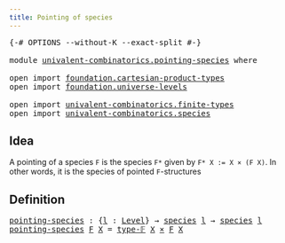 ```yaml
---
title: Pointing of species
---
```


<pre class="Agda"><a id="45" class="Symbol">{-#</a> <a id="49" class="Keyword">OPTIONS</a> <a id="57" class="Pragma">--without-K</a> <a id="69" class="Pragma">--exact-split</a> <a id="83" class="Symbol">#-}</a>

<a id="88" class="Keyword">module</a> <a id="95" href="univalent-combinatorics.pointing-species.html" class="Module">univalent-combinatorics.pointing-species</a> <a id="136" class="Keyword">where</a>

<a id="143" class="Keyword">open</a> <a id="148" class="Keyword">import</a> <a id="155" href="foundation.cartesian-product-types.html" class="Module">foundation.cartesian-product-types</a>
<a id="190" class="Keyword">open</a> <a id="195" class="Keyword">import</a> <a id="202" href="foundation.universe-levels.html" class="Module">foundation.universe-levels</a>

<a id="230" class="Keyword">open</a> <a id="235" class="Keyword">import</a> <a id="242" href="univalent-combinatorics.finite-types.html" class="Module">univalent-combinatorics.finite-types</a>
<a id="279" class="Keyword">open</a> <a id="284" class="Keyword">import</a> <a id="291" href="univalent-combinatorics.species.html" class="Module">univalent-combinatorics.species</a>
</pre>
## Idea

A pointing of a species `F` is the species `F*` given by `F* X := X × (F X)`. In other words, it is the species of pointed `F`-structures

## Definition

<pre class="Agda"><a id="pointing-species"></a><a id="499" href="univalent-combinatorics.pointing-species.html#499" class="Function">pointing-species</a> <a id="516" class="Symbol">:</a> <a id="518" class="Symbol">{</a><a id="519" href="univalent-combinatorics.pointing-species.html#519" class="Bound">l</a> <a id="521" class="Symbol">:</a> <a id="523" href="Agda.Primitive.html#597" class="Postulate">Level</a><a id="528" class="Symbol">}</a> <a id="530" class="Symbol">→</a> <a id="532" href="univalent-combinatorics.species.html#429" class="Function">species</a> <a id="540" href="univalent-combinatorics.pointing-species.html#519" class="Bound">l</a> <a id="542" class="Symbol">→</a> <a id="544" href="univalent-combinatorics.species.html#429" class="Function">species</a> <a id="552" href="univalent-combinatorics.pointing-species.html#519" class="Bound">l</a>
<a id="554" href="univalent-combinatorics.pointing-species.html#499" class="Function">pointing-species</a> <a id="571" href="univalent-combinatorics.pointing-species.html#571" class="Bound">F</a> <a id="573" href="univalent-combinatorics.pointing-species.html#573" class="Bound">X</a> <a id="575" class="Symbol">=</a> <a id="577" href="univalent-combinatorics.finite-types.html#4912" class="Function">type-𝔽</a> <a id="584" href="univalent-combinatorics.pointing-species.html#573" class="Bound">X</a> <a id="586" href="foundation-core.cartesian-product-types.html#590" class="Function Operator">×</a> <a id="588" href="univalent-combinatorics.pointing-species.html#571" class="Bound">F</a> <a id="590" href="univalent-combinatorics.pointing-species.html#573" class="Bound">X</a>
</pre>